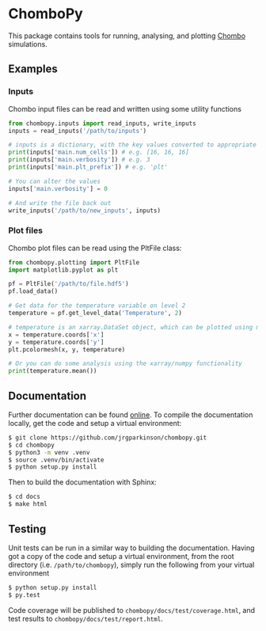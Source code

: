 # ChomboPy

This package contains tools for running, analysing, and plotting [Chombo](https://commons.lbl.gov/display/chombo/Chombo+-+Software+for+Adaptive+Solutions+of+Partial+Differential+Equations) simulations.

## Examples

### Inputs
Chombo input files can be read and written using some utility functions
```python
from chombopy.inputs import read_inputs, write_inputs
inputs = read_inputs('/path/to/inputs')

# inputs is a dictionary, with the key values converted to appropriate python objects:
print(inputs['main.num_cells']) # e.g. [16, 16, 16]
print(inputs['main.verbosity']) # e.g. 3
print(inputs['main.plt_prefix']) # e.g. 'plt'

# You can alter the values
inputs['main.verbosity'] = 0

# And write the file back out
write_inputs('/path/to/new_inputs', inputs)
```

### Plot files
Chombo plot files can be read using the PltFile class:
```python
from chombopy.plotting import PltFile
import matplotlib.pyplot as plt

pf = PltFile('/path/to/file.hdf5')
pf.load_data()

# Get data for the temperature variable on level 2
temperature = pf.get_level_data('Temperature', 2)

# temperature is an xarray.DataSet object, which can be plotted using matplotlib
x = temperature.coords['x']
y = temperature.coords['y']
plt.pcolormesh(x, y, temperature)

# Or you can do some analysis using the xarray/numpy functionality
print(temperature.mean())
```

## Documentation
Further documentation can be found [online](https://jrgparkinson.github.io/chombopy/_build/html/). To compile the documentation locally, get the code and setup a virtual environment:
```bash
$ git clone https://github.com/jrgparkinson/chombopy.git
$ cd chombopy
$ python3 -m venv .venv
$ source .venv/bin/activate
$ python setup.py install
```
Then to build the documentation with Sphinx:
```bash
$ cd docs
$ make html
```

## Testing
Unit tests can be run in a similar way to building the documentation. Having got a copy of the code and setup a virtual environment, from the root directory (i.e. `/path/to/chombopy`), simply run the following from your virtual environment
```bash
$ python setup.py install
$ py.test
```
Code coverage will be published to `chombopy/docs/test/coverage.html`, and test results to `chombopy/docs/test/report.html`.
